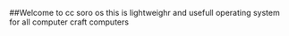 ##Welcome to cc soro os this is lightweighr and usefull operating system for all computer craft computers
